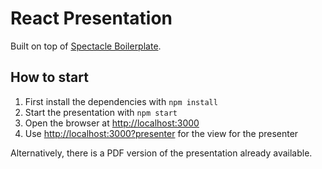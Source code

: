 # React Presentation

Built on top of [Spectacle Boilerplate](https://github.com/FormidableLabs/spectacle-boilerplate).

## How to start

1. First install the dependencies with `npm install`
2. Start the presentation with `npm start`
3. Open the browser at [http://localhost:3000](http://localhost:3000)
4. Use [http://localhost:3000?presenter](http://localhost:3000?presenter) for the view for the presenter

Alternatively, there is a PDF version of the presentation already available.
